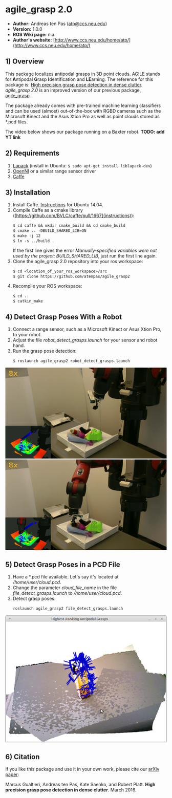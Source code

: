 # agile_grasp 2.0

* **Author:** Andreas ten Pas (atp@ccs.neu.edu)
* **Version:** 1.0.0
* **ROS Wiki page:** n.a.
* **Author's website:** [http://www.ccs.neu.edu/home/atp/](http://www.ccs.neu.edu/home/atp/)


## 1) Overview

This package localizes antipodal grasps in 3D point clouds. AGILE stands for **A**ntipodal **G**rasp **I**dentification and 
**LE**arning. The reference for this package is: 
[High precision grasp pose detection in dense clutter](http://arxiv.org/abs/1603.01564). *agile_grasp 2.0* is an improved 
version of our previous package, [agile_grasp](http://wiki.ros.org/agile_grasp).

The package already comes with pre-trained machine learning classifiers and can be used (almost) out-of-the-box with 
RGBD cameras such as the Microsoft Kinect and the Asus Xtion Pro as well as point clouds stored as *.pcd files.

The video below shows our package running on a Baxter robot. 
**TODO: add YT link**


## 2) Requirements

1. [Lapack](http://www.netlib.org/lapack/) (install in Ubuntu: `$ sudo apt-get install liblapack-dev`) 
2. [OpenNI](http://wiki.ros.org/openni_launch) or a similar range sensor driver
3. [Caffe](http://caffe.berkeleyvision.org/) 


## 3) Installation

1. Install Caffe. [Instructions](https://github.com/BVLC/caffe/wiki/Install-Caffe-on-EC2-from-scratch-%28Ubuntu,-CUDA-7,-cuDNN%29) for Ubuntu 14.04. 
2. Compile Caffe as a cmake library ([https://github.com/BVLC/caffe/pull/1667](instructions)):
   ```
   $ cd caffe && mkdir cmake_build && cd cmake_build
   $ cmake .. -DBUILD_SHARED_LIB=ON
   $ make -j 12
   $ ln -s ../build .
   ```
   If the first line gives the error *Manually-specified variables were not used by the project: BUILD_SHARED_LIB*, 
   just run the first line again.
3. Clone the agile_grasp 2.0 repository into your ros workspace: 
   ```
   $ cd <location_of_your_ros_workspace>/src
   $ git clone https://github.com/atenpas/agile_grasp2
   ```
4. Recompile your ROS workspace: 
   ```
   $ cd ..
   $ catkin_make
   ```


## 4) Detect Grasp Poses With a Robot

1. Connect a range sensor, such as a Microsoft Kinect or Asus Xtion Pro, to your robot.
2. Adjust the file *robot_detect_grasps.launch* for your sensor and robot hand.
3. Run the grasp pose detection: 
   ```
   $ roslaunch agile_grasp2 robot_detect_grasps.launch
   ```

![Image Alt](readme/robot1.png)
![Image Alt](readme/robot2.png)


## 5) Detect Grasp Poses in a PCD File

1. Have a *.pcd file available. Let's say it's located at */home/user/cloud.pcd*. 
2. Change the parameter *cloud_file_name* in the file *file_detect_grasps.launch* to */home/user/cloud.pcd*.
3. Detect grasp poses: 
   ```
   roslaunch agile_grasp2 file_detect_grasps.launch
   ```
![Image Alt](readme/file1.png)


## 6) Citation

If you like this package and use it in your own work, please cite our [arXiv paper](http://arxiv.org/abs/1603.01564):

Marcus Gualtieri, Andreas ten Pas, Kate Saenko, and Robert Platt. **High precision grasp pose detection in dense 
clutter**. March 2016.  
